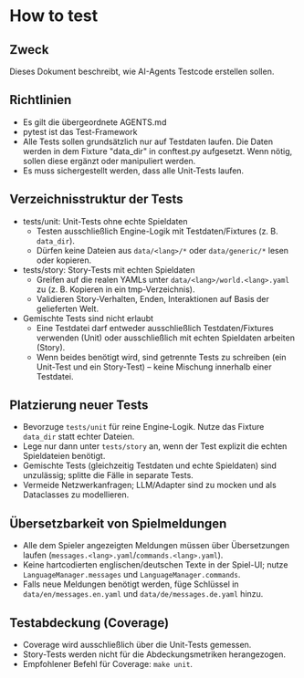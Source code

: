 # How to test

## Zweck
Dieses Dokument beschreibt, wie AI-Agents Testcode erstellen sollen.

## Richtlinien
- Es gilt die übergeordnete AGENTS.md
- pytest ist das Test-Framework
- Alle Tests sollen grundsätzlich nur auf Testdaten laufen. Die Daten werden in dem Fixture "data_dir" in conftest.py aufgesetzt. Wenn nötig, sollen diese ergänzt oder manipuliert werden.
- Es muss sichergestellt werden, dass alle Unit-Tests laufen.

## Verzeichnisstruktur der Tests
- tests/unit: Unit-Tests ohne echte Spieldaten
  - Testen ausschließlich Engine-Logik mit Testdaten/Fixtures (z. B. `data_dir`).
  - Dürfen keine Dateien aus `data/<lang>/*` oder `data/generic/*` lesen oder kopieren.
- tests/story: Story-Tests mit echten Spieldaten
  - Greifen auf die realen YAMLs unter `data/<lang>/world.<lang>.yaml` zu (z. B. Kopieren in ein tmp-Verzeichnis).
  - Validieren Story-Verhalten, Enden, Interaktionen auf Basis der gelieferten Welt.
- Gemischte Tests sind nicht erlaubt
  - Eine Testdatei darf entweder ausschließlich Testdaten/Fixtures verwenden (Unit) oder ausschließlich mit echten Spieldaten arbeiten (Story).
  - Wenn beides benötigt wird, sind getrennte Tests zu schreiben (ein Unit-Test und ein Story-Test) – keine Mischung innerhalb einer Testdatei.

## Platzierung neuer Tests
- Bevorzuge `tests/unit` für reine Engine-Logik. Nutze das Fixture `data_dir` statt echter Dateien.
- Lege nur dann unter `tests/story` an, wenn der Test explizit die echten Spieldateien benötigt.
- Gemischte Tests (gleichzeitig Testdaten und echte Spieldaten) sind unzulässig; splitte die Fälle in separate Tests.
- Vermeide Netzwerkanfragen; LLM/Adapter sind zu mocken und als Dataclasses zu modellieren.

## Übersetzbarkeit von Spielmeldungen
- Alle dem Spieler angezeigten Meldungen müssen über Übersetzungen laufen (`messages.<lang>.yaml`/`commands.<lang>.yaml`).
- Keine hartcodierten englischen/deutschen Texte in der Spiel-UI; nutze `LanguageManager.messages` und `LanguageManager.commands`.
- Falls neue Meldungen benötigt werden, füge Schlüssel in `data/en/messages.en.yaml` und `data/de/messages.de.yaml` hinzu.

## Testabdeckung (Coverage)
- Coverage wird ausschließlich über die Unit-Tests gemessen.
- Story-Tests werden nicht für die Abdeckungsmetriken herangezogen.
- Empfohlener Befehl für Coverage: `make unit`.

